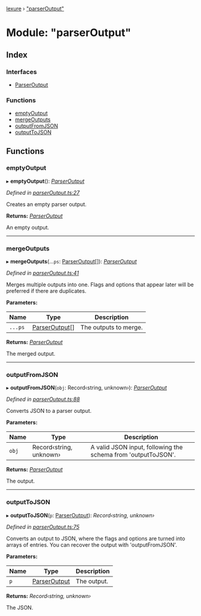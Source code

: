 [lexure](../README.md) › ["parserOutput"](_parseroutput_.md)

# Module: "parserOutput"

## Index

### Interfaces

* [ParserOutput](../interfaces/_parseroutput_.parseroutput.md)

### Functions

* [emptyOutput](_parseroutput_.md#emptyoutput)
* [mergeOutputs](_parseroutput_.md#mergeoutputs)
* [outputFromJSON](_parseroutput_.md#outputfromjson)
* [outputToJSON](_parseroutput_.md#outputtojson)

## Functions

###  emptyOutput

▸ **emptyOutput**(): *[ParserOutput](../interfaces/_parseroutput_.parseroutput.md)*

*Defined in [parserOutput.ts:27](https://github.com/1Computer1/lexure/blob/abecae6/src/parserOutput.ts#L27)*

Creates an empty parser output.

**Returns:** *[ParserOutput](../interfaces/_parseroutput_.parseroutput.md)*

An empty output.

___

###  mergeOutputs

▸ **mergeOutputs**(...`ps`: [ParserOutput](../interfaces/_parseroutput_.parseroutput.md)[]): *[ParserOutput](../interfaces/_parseroutput_.parseroutput.md)*

*Defined in [parserOutput.ts:41](https://github.com/1Computer1/lexure/blob/abecae6/src/parserOutput.ts#L41)*

Merges multiple outputs into one.
Flags and options that appear later will be preferred if there are duplicates.

**Parameters:**

Name | Type | Description |
------ | ------ | ------ |
`...ps` | [ParserOutput](../interfaces/_parseroutput_.parseroutput.md)[] | The outputs to merge. |

**Returns:** *[ParserOutput](../interfaces/_parseroutput_.parseroutput.md)*

The merged output.

___

###  outputFromJSON

▸ **outputFromJSON**(`obj`: Record‹string, unknown›): *[ParserOutput](../interfaces/_parseroutput_.parseroutput.md)*

*Defined in [parserOutput.ts:88](https://github.com/1Computer1/lexure/blob/abecae6/src/parserOutput.ts#L88)*

Converts JSON to a parser output.

**Parameters:**

Name | Type | Description |
------ | ------ | ------ |
`obj` | Record‹string, unknown› | A valid JSON input, following the schema from 'outputToJSON'. |

**Returns:** *[ParserOutput](../interfaces/_parseroutput_.parseroutput.md)*

The output.

___

###  outputToJSON

▸ **outputToJSON**(`p`: [ParserOutput](../interfaces/_parseroutput_.parseroutput.md)): *Record‹string, unknown›*

*Defined in [parserOutput.ts:75](https://github.com/1Computer1/lexure/blob/abecae6/src/parserOutput.ts#L75)*

Converts an output to JSON, where the flags and options are turned into arrays of entries.
You can recover the output with 'outputFromJSON'.

**Parameters:**

Name | Type | Description |
------ | ------ | ------ |
`p` | [ParserOutput](../interfaces/_parseroutput_.parseroutput.md) | The output. |

**Returns:** *Record‹string, unknown›*

The JSON.
